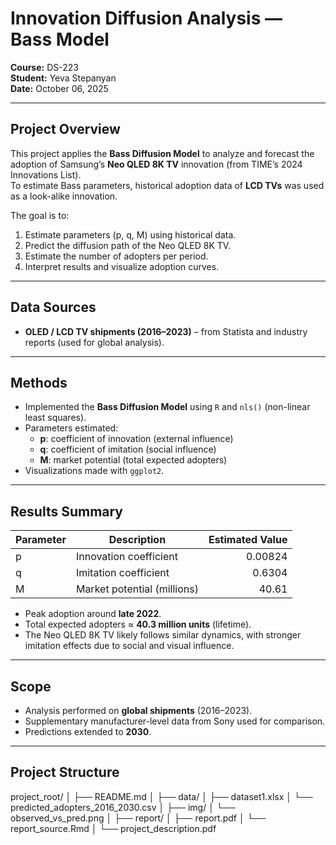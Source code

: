 # Innovation Diffusion Analysis — Bass Model
**Course:** DS-223  
**Student:** Yeva Stepanyan  
**Date:** October 06, 2025  

---

## Project Overview
This project applies the **Bass Diffusion Model** to analyze and forecast the adoption of Samsung’s **Neo QLED 8K TV** innovation (from TIME’s 2024 Innovations List).  
To estimate Bass parameters, historical adoption data of **LCD TVs** was used as a look-alike innovation.

The goal is to:
1. Estimate parameters (p, q, M) using historical data.  
2. Predict the diffusion path of the Neo QLED 8K TV.  
3. Estimate the number of adopters per period.  
4. Interpret results and visualize adoption curves.

---

## Data Sources
- **OLED / LCD TV shipments (2016–2023)** – from Statista and industry reports (used for global analysis).  

---

## Methods
- Implemented the **Bass Diffusion Model** using `R` and `nls()` (non-linear least squares).  
- Parameters estimated:
  - **p**: coefficient of innovation (external influence)  
  - **q**: coefficient of imitation (social influence)  
  - **M**: market potential (total expected adopters)
- Visualizations made with `ggplot2`.

---

## Results Summary
| Parameter | Description | Estimated Value |
|------------|--------------|----------------:|
| p | Innovation coefficient | 0.00824 |
| q | Imitation coefficient | 0.6304 |
| M | Market potential (millions) | 40.61 |

- Peak adoption around **late 2022**.  
- Total expected adopters ≈ **40.3 million units** (lifetime).  
- The Neo QLED 8K TV likely follows similar dynamics, with stronger imitation effects due to social and visual influence.

---

## Scope
- Analysis performed on **global shipments** (2016–2023).  
- Supplementary manufacturer-level data from Sony used for comparison.  
- Predictions extended to **2030**.

---

## Project Structure
project_root/
│
├── README.md 
│
├── data/ 
│ ├── dataset1.xlsx
│ └── predicted_adopters_2016_2030.csv
│
├── img/
│ └── observed_vs_pred.png
│
├── report/ 
│ ├── report.pdf
│ └── report_source.Rmd
│
└── project_description.pdf
